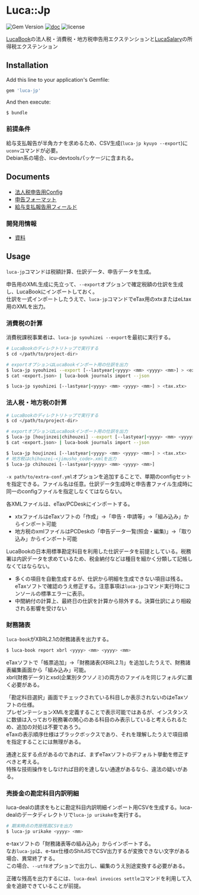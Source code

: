 # Luca::Jp

![Gem Version](https://badge.fury.io/rb/luca-jp.svg)
[![doc](https://img.shields.io/badge/doc-rubydoc-green.svg)](https://www.rubydoc.info/gems/luca-jp/index)
![license](https://img.shields.io/github/license/chumaltd/luca-jp)

[LucaBook](https://github.com/chumaltd/luca/blob/master/lucabook/)の法人税・消費税・地方税申告用エクステンションと[LucaSalary](https://github.com/chumaltd/luca/blob/master/lucasalary/)の所得税エクステンション

## Installation

Add this line to your application's Gemfile:

```ruby
gem 'luca-jp'
```

And then execute:

```bash
$ bundle
```

### 前提条件

給与支払報告が半角カナを求めるため、CSV生成(`luca-jp kyuyo --export`)に`uconv`コマンドが必要。  
Debian系の場合、icu-devtoolsパッケージに含まれる。


Documents
---------

* [法人税申告用Config](./documents/config.md)
* [申告フォーマット](./documents/report-format.md)
* [給与支払報告用フィールド](./documents/salary-report.md)

### 開発用情報

* [資料](documents/resources.md)


Usage
---------

`luca-jp`コマンドは税額計算、仕訳データ、申告データを生成。

申告用のXML生成に先立って、`--export`オプションで確定税額の仕訳を生成し、LucaBookにインポートしておく。  
仕訳を一式インポートしたうえで、`luca-jp`コマンドでeTax用のxtxまたはeLtax用のXMLを出力。


### 消費税の計算

消費税課税事業者は、`luca-jp syouhizei --export`を最初に実行する。

```bash
# LucaBookのディレクトリトップで実行する
$ cd </path/to/project-dir>

# exportオプションはLucaBookインポート用の仕訳を出力
$ luca-jp syouhizei --export [--lastyear|<yyyy> <mm> <yyyy> <mm>] > <export.json>
$ cat <export.json> | luca-book journals import --json

$ luca-jp syouhizei [--lastyear|<yyyy> <mm> <yyyy> <mm>] > <tax.xtx>
```

### 法人税・地方税の計算

```bash
# LucaBookのディレクトリトップで実行する
$ cd </path/to/project-dir>

# exportオプションはLucaBookインポート用の仕訳を出力
$ luca-jp [houjinzei|chihouzei] --export [--lastyear|<yyyy> <mm> <yyyy> <mm>] > <export.json>
$ cat <export.json> | luca-book journals import --json

$ luca-jp houjinzei [--lastyear|<yyyy> <mm> <yyyy> <mm>] > <tax.xtx>
# 地方税はchihouzei-<jimusho_code>.xmlを出力
$ luca-jp chihouzei [--lastyear|<yyyy> <mm> <yyyy> <mm>]
```

`-x path/to/extra-conf.yml`オプションを追加することで、単期のconfigセットを指定できる。ファイル名は任意。仕訳データ生成時と申告書ファイル生成時に同一のconfigファイルを指定しなくてはならない。

各XMLファイルは、eTax/PCDeskにインポートする。

* xtxファイルはeTaxソフトの「作成」->「申告・申請等」->「組み込み」からインポート可能
* 地方税のxmlファイルはPCDeskの「申告データ一覧(照会・編集)」->「取り込み」からインポート可能

LucaBookの日本用標準勘定科目を利用した仕訳データを前提としている。税務署は内訳データを求めているため、税金納付などは種目を細かく分類して記帳しなくてはならない。

* 多くの項目を自動生成するが、仕訳から明細を生成できない項目は残る。eTaxソフトで確認のうえ修正する。注意事項は`luca-jp`コマンド実行時にコンソールの標準エラーに表示。
* 中間納付の計算上、最終日の仕訳を計算から除外する。決算仕訳により相殺される影響を受けない


### 財務諸表

`luca-book`がXBRL2.1の財務諸表を出力する。

```bash
$ luca-book report xbrl <yyyy> <mm> <yyyy> <mm>
```

eTaxソフトで「帳票追加」->「財務諸表(XBRL2.1)」を追加したうえで、財務諸表編集画面から「組み込み」可能。  
xbrl(財務データ)とxsd(企業別タクソノミ)の両方のファイルを同じフォルダに置く必要がある。

「勘定科目選択」画面でチェックされている科目しか表示されないのはeTaxソフトの仕様。  
プレゼンテーションXMLを定義することで表示可能ではあるが、インスタンスに数値は入っており税務署の関心のある科目のみ表示していると考えられるため、追加の対処は不要であろう。  
eTaxの表示順序仕様はブラックボックスであり、それを理解したうえで項目順を指定することには無理がある。

通達と反する点があるのであれば、まずeTaxソフトのデフォルト挙動を修正すべきと考える。  
特殊な技術操作をしなければ目的を達しない通達があるなら、違法の疑いがある。

### 売掛金の勘定科目内訳明細

luca-dealの請求をもとに勘定科目内訳明細インポート用CSVを生成する。luca-dealのデータディレクトリで`luca-jp urikake`を実行する。

```bash
# 期末時点の売掛残高CSVを出力
$ luca-jp urikake <yyyy> <mm>
```

e-taxソフトの「財務諸表等の組み込み」からインポートする。  
なお`luca-jp`は、e-tax仕様のShitJISでCSV出力するが変換できない文字がある場合、異常終了する。  
この場合、`--utf8`オプションで出力し、編集のうえ別途変換する必要がある。

正確な残高を出力するには、`luca-deal invoices settle`コマンドを利用して入金を追跡できていることが前提。
